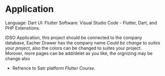 # Application

Language: Dart
UI: Flutter
Software: Visual Studio Code - Flutter, Dart, and PHP Extenstions.

IDSO Application, this project should be connected to the company database, Eacher Drawer has the company name *Could be change to suites your project*, also the colors can be changed to suites your project. Morover, more pages can be add/delet as you like, the orgnizing may be change also 


- Refrence to Satr platform *Flutter Course*.

